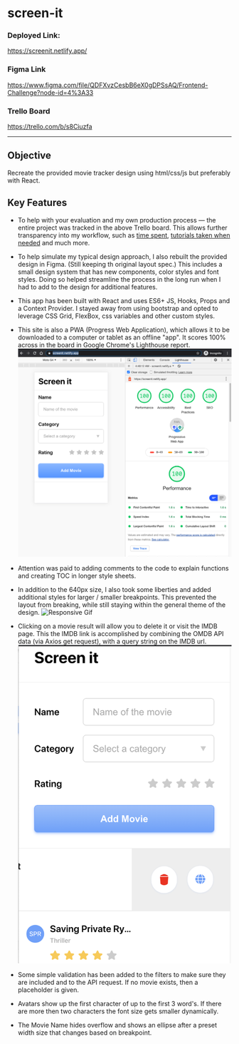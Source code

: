 # screen-it



### Deployed Link: 
https://screenit.netlify.app/

### Figma Link
https://www.figma.com/file/QDFXvzCesbB6eX0gDPSsAQ/Frontend-Challenge?node-id=4%3A33

### Trello Board
https://trello.com/b/s8Ciuzfa


---


## Objective 

Recreate the provided movie tracker design using html/css/js but preferably with React.  

## Key Features 

* To help with your evaluation and my own production process — the entire project was tracked in the above Trello board. This allows further transparency into my workflow, such as [time spent](https://trello.com/c/te2ZPyp6), [tutorials taken when needed](https://trello.com/c/ZQ6hs0bG) and much more. 

* To help simulate my typical design approach, I also rebuilt the provided design in Figma. (Still keeping th original layout spec.) This includes a small design system that has new components, color styles and font styles. Doing so helped streamline the process in the long run when I had to add to the design for additional features. 

* This app has been built with React and uses ES6+ JS, Hooks, Props and a Context Provider. I stayed away from using bootstrap and opted to leverage CSS Grid, FlexBox, css variables and other custom styles.

* This site is also a PWA (Progress Web Application), which allows it to be downloaded to a computer or tablet as an offline "app". It scores 100% across in the board in Google Chrome's Lighthouse report. 
![lighthouse report](./readme-assets/lighthouse-report.png)  

* Attention was paid to adding comments to the code to explain functions and creating TOC in longer style sheets.

* In addition to the 640px size, I also took some liberties and added  additional styles for larger / smaller breakpoints. This prevented the layout from breaking, while still staying within the general theme of the design. 
![Responsive Gif](./readme-assets/responsive.gif)  


* Clicking on a movie result will allow you to delete it or visit the IMDB page. This the IMDB link is accomplished by combining the OMDB API data (via Axios get request), with a query string on the IMDB url. 
![Tools Gif](./readme-assets/tools.png)  


* Some simple validation has been added to the filters to make sure they are included and to the API request. If no movie exists, then a placeholder is given.

* Avatars show up the first character of up to the first 3 word's. If there are more then two characters the font size gets smaller dynamically. 

* The Movie Name hides overflow and shows an ellipse after a preset width size that changes based on breakpoint.



